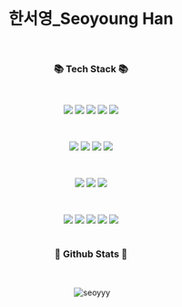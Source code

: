 <div align="center">
<h1> 한서영_Seoyoung Han </h1>

<br>
<h3 align="center">📚 Tech Stack 📚</h3>
<br>

<p> 

<!-- java -->
<img src="https://img.shields.io/badge/JAVA-007396?style=for-the-badge&logo=Java&logoColor=white">
<!-- python -->
<img src="https://img.shields.io/badge/Python-3776AB?style=for-the-badge&logo=Python&logoColor=white">
<!-- javascript -->
<img src="https://img.shields.io/badge/JavaScript-F7DF1E?style=for-the-badge&logo=JavaScript&logoColor=black">
<!-- css -->
<img src="https://img.shields.io/badge/css-1572B6?style=for-the-badge&logo=css3&logoColor=white">
<!-- html -->
<img src="https://img.shields.io/badge/html5-E34F26?style=for-the-badge&logo=html5&logoColor=white">

</p>
<br>
<p> 
<!--spring-->
<img src="https://img.shields.io/badge/spring-6DB33F?style=for-the-badge&logo=spring&logoColor=white">
<img src="https://img.shields.io/badge/springboot-6DB33F?style=for-the-badge&logo=springboot&logoColor=white">


<!--bootstrap-->
<img src="https://img.shields.io/badge/bootstrap-7952B3?style=for-the-badge&logo=bootstrap&logoColor=white">

<!-- jQuery -->
<img src="https://img.shields.io/badge/jquery-0769AD?style=for-the-badge&logo=jquery&logoColor=white">

</p>  
<br>
<p> 
<!-- mariadb-->
<img src="https://img.shields.io/badge/mariadb-003545?style=for-the-badge&logo=mariadb&logoColor=white">
<img src="https://img.shields.io/badge/mysql-4479A1?style=for-the-badge&logo=mysql&logoColor=white">
<!-- orcle-->
<img src="https://img.shields.io/badge/oracle-F80000?style=for-the-badge&logo=oracle&logoColor=white">
</p>
<br>
<p> 
<!-- aws -->
<img src="https://img.shields.io/badge/AWS-232F3E?style=for-the-badge&logo=Amazon%20AWS&logoColor=white">
<!-- docker -->
<img src="https://img.shields.io/badge/docker-2496ED?style=for-the-badge&logo=docker&logoColor=white">

<!--jenkins-->
<img src="https://img.shields.io/badge/jenkins-D24939?style=for-the-badge&logo=jenkins&logoColor=white">
<!--linux-->
<img src="https://img.shields.io/badge/linux-FCC624?style=for-the-badge&logo=linux&logoColor=white">
<!-- <!-- git -->
<img src="https://img.shields.io/badge/git-F05032?style=for-the-badge&logo=git&logoColor=white">



<br>
<br>
<h3 align="center">📌 Github Stats 📌</h3>
<br>
<p>&nbsp;<img align="center" src="https://github-readme-stats.vercel.app/api?username=seoyyy&show_icons=true&locale=en" alt="seoyyy" /></p>
<br>
</div>


